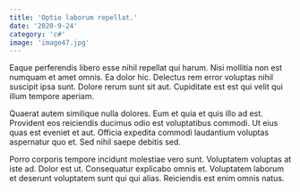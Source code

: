 ```yaml
---
title: 'Optio laborum repellat.'
date: '2020-9-24'
category: 'c#'
image: 'image47.jpg'
---
```


Eaque perferendis libero esse nihil repellat qui harum. Nisi mollitia non est numquam et amet omnis. Ea dolor hic. Delectus rem error voluptas nihil suscipit ipsa sunt. Dolore rerum sunt sit aut. Cupiditate est est qui velit qui illum tempore aperiam.
 Quaerat autem similique nulla dolores. Eum et quia et quis illo ad est. Provident eos reiciendis ducimus odio est voluptatibus commodi. Ut eius quas est eveniet et aut. Officia expedita commodi laudantium voluptas aspernatur quo et. Sed nihil saepe debitis sed.
 Porro corporis tempore incidunt molestiae vero sunt. Voluptatem voluptas at iste ad. Dolor est ut. Consequatur explicabo omnis et. Voluptatem laborum et deserunt voluptatem sunt qui qui alias. Reiciendis est enim omnis natus.

